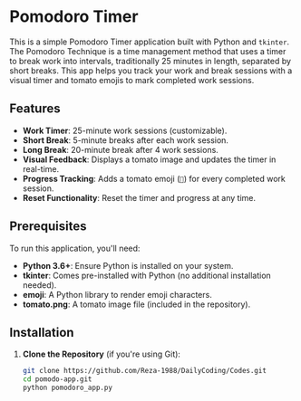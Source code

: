 # Pomodoro Timer

This is a simple Pomodoro Timer application built with Python and `tkinter`. The Pomodoro Technique is a time management method that uses a timer to break work into intervals, traditionally 25 minutes in length, separated by short breaks. This app helps you track your work and break sessions with a visual timer and tomato emojis to mark completed work sessions.

## Features
- **Work Timer**: 25-minute work sessions (customizable).
- **Short Break**: 5-minute breaks after each work session.
- **Long Break**: 20-minute break after 4 work sessions.
- **Visual Feedback**: Displays a tomato image and updates the timer in real-time.
- **Progress Tracking**: Adds a tomato emoji (`🍅`) for every completed work session.
- **Reset Functionality**: Reset the timer and progress at any time.

## Prerequisites
To run this application, you'll need:
- **Python 3.6+**: Ensure Python is installed on your system.
- **tkinter**: Comes pre-installed with Python (no additional installation needed).
- **emoji**: A Python library to render emoji characters.
- **tomato.png**: A tomato image file (included in the repository).

## Installation

1. **Clone the Repository** (if you're using Git):
   ```bash
   git clone https://github.com/Reza-1988/DailyCoding/Codes.git
   cd pomodo-app.git
   python pomodoro_app.py